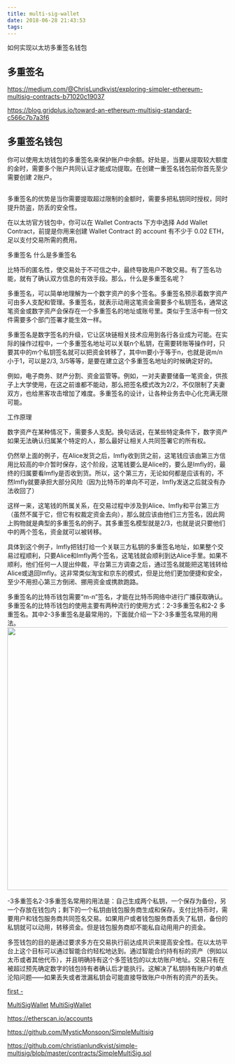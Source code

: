 ```yaml
---
title: multi-sig-wallet
date: 2018-06-28 21:43:53
tags:
---
```


如何实现以太坊多重签名钱包

## 多重签名


https://medium.com/@ChrisLundkvist/exploring-simpler-ethereum-multisig-contracts-b71020c19037

https://blog.gridplus.io/toward-an-ethereum-multisig-standard-c566c7b7a3f6


## 多重签名钱包

 你可以使用太坊钱包的多重签名来保护账户中余额。好处是，当要从提取较大额度的金时，需要多个账户共同认证才能成功提取。在创建一重签名钱包前你首先至少需要创建 2账户。

##


多重签名的优势是当你需要提取超过限制的金额时，需要多把私钥同时授权，同时提升防盗，防丢的安全性。

在以太坊官方钱包中，你可以在 Wallet Contracts 下方中选择 Add Wallet Contract，前提是你用来创建 Wallet Contract 的 account 有不少于 0.02 ETH，足以支付交易所需的费用。

多重签名
什么是多重签名

比特币的匿名性，使交易处于不可信之中，最终导致用户不敢交易。有了签名功能，就有了确认双方信息的有效手段。那么，什么是多重签名呢？

多重签名，可以简单地理解为一个数字资产的多个签名。多重签名预示着数字资产可由多人支配和管理。多重签名，就表示动用这笔资金需要多个私钥签名，通常这笔资金或数字资产会保存在一个多重签名的地址或账号里。类似于生活中有一份文件需要多个部门签署才能生效一样。

多重签名是数字签名的升级，它让区块链相关技术应用到各行各业成为可能。在实际的操作过程中，一个多重签名地址可以关联n个私钥，在需要转账等操作时，只要其中的m个私钥签名就可以把资金转移了，其中m要小于等于n，也就是说m/n小于1，可以是2/3, 3/5等等，是要在建立这个多重签名地址的时候确定好的。

例如，电子商务、财产分割、资金监管等。例如，一对夫妻要储备一笔资金，供孩子上大学使用，在这之前谁都不能动，那么把签名模式改为2/2，不仅限制了夫妻双方，也给黑客攻击增加了难度。多重签名的设计，让各种业务去中心化充满无限可能。

工作原理

数字资产在某种情况下，需要多人支配。换句话说，在某些特定条件下，数字资产如果无法确认归属某个特定的人，那么最好让相关人共同签署它的所有权。

仍然举上面的例子，在Alice发货之后，Imfly收到货之前，这笔钱应该由第三方信用比较高的中介暂时保存，这个阶段，这笔钱要么是Alice的，要么是Imfly的，最终的归属要看Imfly是否收到货。所以，这个第三方，无论如何都是应该有的，不然Imfly就要承担大部分风险（因为比特币的单向不可逆，Imfly发送之后就没有办法收回了）

这样一来，这笔钱的所属关系，在交易过程中涉及到Alice、Imfly和平台第三方（虽然不属于它，但它有权裁定资金去向），那么就应该由他们三方签名，因此网上购物就是典型的多重签名的例子。其多重签名模型就是2/3，也就是说只要他们中的两个签名，资金就可以被转移。

具体到这个例子，Imfly把钱打给一个关联三方私钥的多重签名地址，如果整个交易过程顺利，只要Alice和Imfly两个签名，这笔钱就会顺利到达Alice手里。如果不顺利，他们任何一人提出仲裁，平台第三方调查之后，通过签名就能把这笔钱转给Alice或退回Imfly。这非常类似淘宝和京东的模式，但是比他们更加便捷和安全，至少不用担心第三方倒闭、挪用资金或携款跑路。



多重签名的比特币钱包需要“m-n”签名，才能在比特币网络中进行广播获取确认。多重签名的比特币钱包的使用主要有两种流行的使用方式：2-3多重签名和2-2 多重签名。其中2-3多重签名是最常用的，下面就介绍一下2-3多重签名常用的用法。<img src="https://pic4.zhimg.com/v2-f850bc8ed75da658bffbb93f8993a89b_b.jpg" data-caption="" data-size="normal" data-rawwidth="600" data-rawheight="360" class="origin_image zh-lightbox-thumb" width="600" data-original="https://pic4.zhimg.com/v2-f850bc8ed75da658bffbb93f8993a89b_r.jpg">



-3多重签名2-3多重签名常用的用法是：自己生成两个私钥，一个保存为备份，另一个存放在钱包内；剩下的一个私钥由钱包服务商生成和保存。支付比特币时，需要用户和钱包服务商共同签名交易。如果用户或者钱包服务商丢失了私钥，备份的私钥就可以动用，转移资金。但是钱包服务商却不能私自动用用户的资金。


多签钱包的目的是通过要求多方在交易执行前达成共识来提高安全性。在以太坊平台上这个目标可以通过智能合约轻松地达到。通过智能合约持有标的资产（例如以太币或者其他代币），并且明确持有这个多签钱包的以太坊账户地址。交易只有在被超过预先确定数字的钱包持有者确认后才能执行。这解决了私钥持有账户的单点沦陷问题——如果丢失或者泄漏私钥会可能直接导致账户中所有的资产的丢失。

[first - ](https://github.com/ethereum/dapp-bin/blob/master/wallet/wallet.sol)


[MultiSigWallet](https://github.com/Gnosis/MultiSigWallet)
[MultiSigWallet](https://github.com/ConsenSys/MultiSigWallet)

https://etherscan.io/accounts

https://github.com/MysticMonsoon/SimpleMultisig

https://github.com/christianlundkvist/simple-multisig/blob/master/contracts/SimpleMultiSig.sol